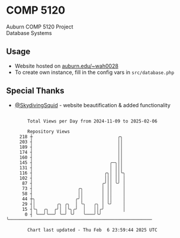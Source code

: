 # COMP 5120
Auburn COMP 5120 Project  
Database Systems

## Usage
- Website hosted on [auburn.edu/~wah0028](https://webhome.auburn.edu/~wah0028/)
- To create own instance, fill in the config vars in `src/database.php`

## Special Thanks
- [@SkydivingSquid](https://github.com/SkydivingSquid) - website beautification & added functionality

```

        Total Views per Day from 2024-11-09 to 2025-02-06

        Repository Views
     218 ┼                                ╭╮
     203 ┤                                ││
     189 ┤                                ││
     174 ┤                                ││
     160 ┤                                ││
     145 ┤                             ╭─╮││
     131 ┤                             │ │││
     116 ┤                           ╭╮│ ││╰╮
     102 ┤                           │││ ││ │
      87 ┤                          ╭╯││ ╰╯ │
      73 ┤                 ╭╮       │ ││    │
      58 ┤                 ││       │ ││    │
      44 ┼╮               ╭╯│       │ ││    │
      29 ┤│        ╭╮ ╭╮  │ ╰╮   ╭╮ │ ╰╯    │
      15 ┤╰╮  ╭╮  ╭╯│ │╰╮╭╯  │   ││╭╯       │
       0 ┤ ╰──╯╰──╯ ╰─╯ ╰╯   ╰───╯╰╯        ╰──────────────────────────────────────────────────────

        Chart last updated - Thu Feb  6 23:59:44 2025 UTC
        
```
